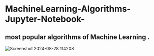 # MachineLearning-Algorithms-Jupyter-Notebook-

most popular algorithms of  Machine Learning .
-----------
![Screenshot 2024-08-28 114208](https://github.com/user-attachments/assets/0d43d380-e3f6-4426-9994-9aa048be93d7 )
